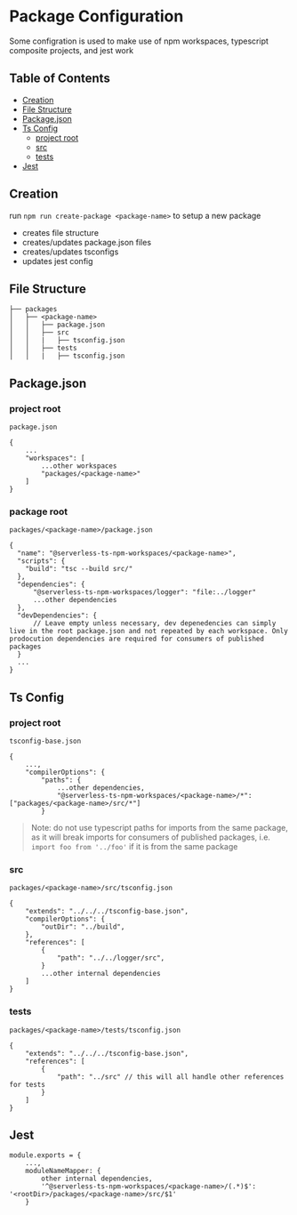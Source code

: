# Package Configuration

Some configration is used to make use of npm workspaces, typescript composite projects, and jest work

## Table of Contents

* [Creation](#creation)
* [File Structure](#file-structure)
* [Package.json](#packagejson)
* [Ts Config](#ts-config)
    * [project root](#project-root)
    * [src](#src)
    * [tests](#tests)
* [Jest](#jest)

## Creation

run `npm run create-package <package-name>` to setup a new package

* creates file structure
* creates/updates package.json files
* creates/updates tsconfigs
* updates jest config

## File Structure

```
├── packages
│   ├── <package-name>
│   │   ├── package.json
│   │   ├── src
│   │   |   ├── tsconfig.json
│   │   ├── tests
│   │   |   ├── tsconfig.json
```

## Package.json

### project root

`package.json`

```
{
    ...
    "workspaces": [
        ...other workspaces
        "packages/<package-name>"
    ]
}
```

### package root

`packages/<package-name>/package.json`

```
{
  "name": "@serverless-ts-npm-workspaces/<package-name>",
  "scripts": {
    "build": "tsc --build src/"
  },
  "dependencies": {
      "@serverless-ts-npm-workspaces/logger": "file:../logger"
      ...other dependencies
  },
  "devDependencies": {
      // Leave empty unless necessary, dev depenedencies can simply live in the root package.json and not repeated by each workspace. Only prodocution dependencies are required for consumers of published packages
  }
  ...
}
```

## Ts Config

### project root

`tsconfig-base.json`

```
{
    ...,
    "compilerOptions": {
        "paths": {
            ...other dependencies,
            "@serverless-ts-npm-workspaces/<package-name>/*": ["packages/<package-name>/src/*"]
        }
```

> Note: do not use typescript paths for imports from the same package, as it will break imports for consumers of published packages, i.e. `import foo from '../foo'` if it is from the same package

### src

`packages/<package-name>/src/tsconfig.json`

```
{
    "extends": "../../../tsconfig-base.json",
    "compilerOptions": {
        "outDir": "../build",
    },
    "references": [
        {
            "path": "../../logger/src",
        }
        ...other internal dependencies
    ]
}
```

### tests 

`packages/<package-name>/tests/tsconfig.json`

```
{
    "extends": "../../../tsconfig-base.json",
    "references": [
        {
            "path": "../src" // this will all handle other references for tests
        }
    ]
}
```

## Jest

```
module.exports = {
    ...,
    moduleNameMapper: {
        other internal dependencies,
        '^@serverless-ts-npm-workspaces/<package-name>/(.*)$': '<rootDir>/packages/<package-name>/src/$1'
    }
```
